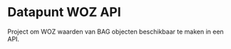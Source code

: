 Datapunt WOZ API
================

Project om WOZ waarden van BAG objecten beschikbaar te maken in een API.